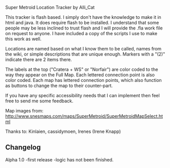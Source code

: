 Super Metroid Location Tracker by Alli_Cat

This tracker is flash based.  I simply don't have the knowledge 
to make it in html and java.  It does require flash to be installed.
I understand that some people may be less inclined to trust flash and
I will provide the .fla work file on request to anyone.  I have 
included a copy of the scripts I use to make this work as well.

Locations are named based on what I know them to be called, names
from the wiki, or simple descriptions that are unique enough.  Markers
with a "(2)" indicate there are 2 items there.  

The labels at the top ("Cratera + WS" or "Norfair") are color 
coded to the way they appear on the Full Map.  Each lettered
connection point is also color coded.  Each map has lettered 
connection points, which also function as buttons to change the 
map to their counter-part.

If you have any specific accessibility needs that I can implement
then feel free to send me some feedback.  

Map images from: http://www.snesmaps.com/maps/SuperMetroid/SuperMetroidMapSelect.html

Thanks to: Kinlaien, cassidymoen, Irenes (Irene Knapp)

Changelog
-----------------
Alpha 1.0
-first release
-logic has not been finished.
